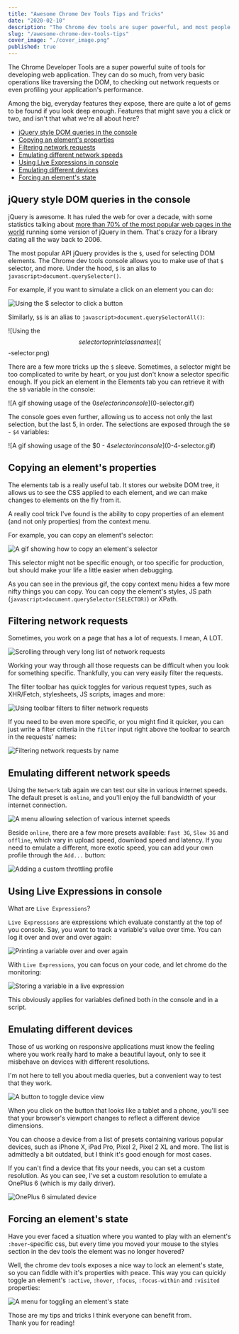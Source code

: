 ```yaml
---
title: "Awesome Chrome Dev Tools Tips and Tricks"
date: "2020-02-10"
description: "The Chrome dev tools are super powerful, and most people don't use them to their full extent. I'll try to help with that."
slug: "/awesome-chrome-dev-tools-tips"
cover_image: "./cover_image.png"
published: true
---
```


The Chrome Developer Tools are a super powerful suite of tools for developing web application. They can do so much, from very basic operations like traversing the DOM, to checking out network requests or even profiling your application's performance.

Among the big, everyday features they expose, there are quite a lot of gems to be found if you look deep enough. Features that might save you a click or two, and isn't that what we're all about here?

- [jQuery style DOM queries in the console](#jquery-style-dom-queries-in-the-console)
- [Copying an element's properties](#copying-an-elements-properties)
- [Filtering network requests](#filtering-network-requests)
- [Emulating different network speeds](#emulating-different-network-speeds)
- [Using Live Expressions in console](#using-live-expressions-in-console)
- [Emulating different devices](#emulating-different-devices)
- [Forcing an element's state](#forcing-an-elements-state)

## jQuery style DOM queries in the console

jQuery is awesome. It has ruled the web for over a decade, with some statistics talking about [more than 70% of the most popular web pages in the world](https://en.wikipedia.org/wiki/JQuery#Popularity) running some version of jQuery in them. That's crazy for a library dating all the way back to 2006.

The most popular API jQuery provides is the `$`, used for selecting DOM elements. The Chrome dev tools console allows you to make use of that `$` selector, and more. Under the hood, `$` is an alias to `javascript>document.querySelector()`.

For example, if you want to simulate a click on an element you can do:

![Using the $ selector to click a button]($-selector.png)

Similarly, `$$` is an alias to `javascript>document.querySelectorAll()`:

![Using the $$ selector to print classnames]($$-selector.png)

There are a few more tricks up the `$` sleeve. Sometimes, a selector might be too complicated to write by heart, or you just don't know a selector specific enough. If you pick an element in the Elements tab you can retrieve it with the `$0` variable in the console:

![A gif showing usage of the $0 selector in console]($0-selector.gif)

The console goes even further, allowing us to access not only the last selection, but the last 5, in order. The selections are exposed through the `$0` - `$4` variables:

![A gif showing usage of the $0 - $4 selector in console]($0-4-selector.gif)

## Copying an element's properties

The elements tab is a really useful tab. It stores our website DOM tree, it allows us to see the CSS applied to each element, and we can make changes to elements on the fly from it.

A really cool trick I've found is the ability to copy properties of an element (and not only properties) from the context menu.

For example, you can copy an element's selector:

![A gif showing how to copy an element's selector](copy-selector.gif)

This selector might not be specific enough, or too specific for production, but should make your life a little easier when debugging.

As you can see in the previous gif, the copy context menu hides a few more nifty things you can copy. You can copy the element's styles, JS path (`javascript>document.querySelector(SELECTOR)`) or XPath.

## Filtering network requests

Sometimes, you work on a page that has a lot of requests. I mean, A LOT.

![Scrolling through very long list of network requests](lots-of-requests.gif)

Working your way through all those requests can be difficult when you look for something specific. Thankfully, you can very easily filter the requests.

The filter toolbar has quick toggles for various request types, such as XHR/Fetch, stylesheets, JS scripts, images and more:

![Using toolbar filters to filter network requests](toolbar-filters.gif)

If you need to be even more specific, or you might find it quicker, you can just write a filter criteria in the `filter` input right above the toolbar to search in the requests' names:

![Filtering network requests by name](filter-by-name.gif)

## Emulating different network speeds

Using the `Network` tab again we can test our site in various internet speeds. The default preset is `online`, and you'll enjoy the full bandwidth of your internet connection.

![A menu allowing selection of various internet speeds](network-speed-menu.png)

Beside `online`, there are a few more presets available: `Fast 3G`, `Slow 3G` and `offline`, which vary in upload speed, download speed and latency. If you need to emulate a different, more exotic speed, you can add your own profile through the `Add...` button:

![Adding a custom throttling profile](custom-throttling-profile.png)

## Using Live Expressions in console

What are `Live Expressions`?

`Live Expressions` are expressions which evaluate constantly at the top of you console. Say, you want to track a variable's value over time. You can log it over and over and over again:

![Printing a variable over and over again](print-over-and-over.png)

With `Live Expressions`, you can focus on your code, and let chrome do the monitoring:

![Storing a variable in a live expression](live-expression.gif)

This obviously applies for variables defined both in the console and in a script.

## Emulating different devices

Those of us working on responsive applications must know the feeling where you work really hard to make a beautiful layout, only to see it misbehave on devices with different resolutions.

I'm not here to tell you about media queries, but a convenient way to test that they work.

![A button to toggle device view](dev-tools-topbar.png)

When you click on the button that looks like a tablet and a phone, you'll see that your browser's viewport changes to reflect a different device dimensions.

You can choose a device from a list of presets containing various popular devices, such as iPhone X, iPad Pro, Pixel 2, Pixel 2 XL and more. The list is admittedly a bit outdated, but I think it's good enough for most cases.

If you can't find a device that fits your needs, you can set a custom resolution. As you can see, I've set a custom resolution to emulate a OnePlus 6 (which is my daily driver).

![OnePlus 6 simulated device](oneplus-6.png)

## Forcing an element's state

Have you ever faced a situation where you wanted to play with an element's `:hover`-specific css, but every time you moved your mouse to the styles section in the dev tools the element was no longer hovered?

Well, the chrome dev tools exposes a nice way to lock an element's state, so you can fiddle with it's properties with peace. This way you can quickly toggle an element's `:active`, `:hover`, `:focus`, `:focus-within` and `:visited` properties:

![A menu for toggling an element's state](toggle-state.png)

Those are my tips and tricks I think everyone can benefit from.  
Thank you for reading!
